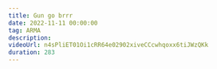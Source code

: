 ```yaml
---
title: Gun go brrr
date: 2022-11-11 00:00:00
tag: ARMA
description:
videoUrl: n4sPliET01Oi1cRR64e02902xiveCCcwhqoxx6tiJWzQKk
duration: 283
---
```

